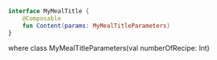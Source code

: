 ```kotlin 
interface MyMealTitle {
    @Composable
    fun Content(params: MyMealTitleParameters)
}
```
where
class MyMealTitleParameters(val numberOfRecipe: Int)